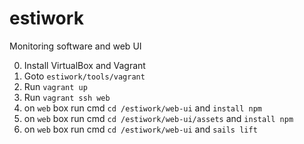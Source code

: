 # estiwork
Monitoring software and web UI

0. Install VirtualBox and Vagrant
1. Goto `estiwork/tools/vagrant`
2. Run `vagrant up`
3. Run `vagrant ssh web`
4. on `web` box run cmd `cd /estiwork/web-ui` and `install npm`
5. on `web` box run cmd `cd /estiwork/web-ui/assets` and `install npm`
6. on `web` box run cmd `cd /estiwork/web-ui` and `sails lift`

